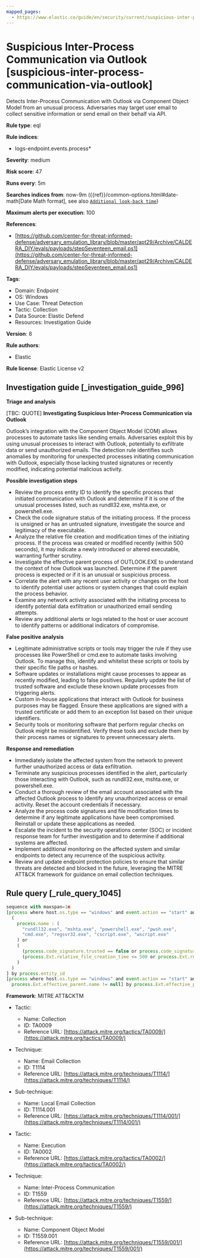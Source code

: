 ```yaml
---
mapped_pages:
  - https://www.elastic.co/guide/en/security/current/suspicious-inter-process-communication-via-outlook.html
---
```


# Suspicious Inter-Process Communication via Outlook [suspicious-inter-process-communication-via-outlook]

Detects Inter-Process Communication with Outlook via Component Object Model from an unusual process. Adversaries may target user email to collect sensitive information or send email on their behalf via API.

**Rule type**: eql

**Rule indices**:

* logs-endpoint.events.process*

**Severity**: medium

**Risk score**: 47

**Runs every**: 5m

**Searches indices from**: now-9m ({{ref}}/common-options.html#date-math[Date Math format], see also [`Additional look-back time`](docs-content://solutions/security/detect-and-alert/create-detection-rule.md#rule-schedule))

**Maximum alerts per execution**: 100

**References**:

* [https://github.com/center-for-threat-informed-defense/adversary_emulation_library/blob/master/apt29/Archive/CALDERA_DIY/evals/payloads/stepSeventeen_email.ps1](https://github.com/center-for-threat-informed-defense/adversary_emulation_library/blob/master/apt29/Archive/CALDERA_DIY/evals/payloads/stepSeventeen_email.ps1)

**Tags**:

* Domain: Endpoint
* OS: Windows
* Use Case: Threat Detection
* Tactic: Collection
* Data Source: Elastic Defend
* Resources: Investigation Guide

**Version**: 8

**Rule authors**:

* Elastic

**Rule license**: Elastic License v2

## Investigation guide [_investigation_guide_996]

**Triage and analysis**

[TBC: QUOTE]
**Investigating Suspicious Inter-Process Communication via Outlook**

Outlook’s integration with the Component Object Model (COM) allows processes to automate tasks like sending emails. Adversaries exploit this by using unusual processes to interact with Outlook, potentially to exfiltrate data or send unauthorized emails. The detection rule identifies such anomalies by monitoring for unexpected processes initiating communication with Outlook, especially those lacking trusted signatures or recently modified, indicating potential malicious activity.

**Possible investigation steps**

* Review the process entity ID to identify the specific process that initiated communication with Outlook and determine if it is one of the unusual processes listed, such as rundll32.exe, mshta.exe, or powershell.exe.
* Check the code signature status of the initiating process. If the process is unsigned or has an untrusted signature, investigate the source and legitimacy of the executable.
* Analyze the relative file creation and modification times of the initiating process. If the process was created or modified recently (within 500 seconds), it may indicate a newly introduced or altered executable, warranting further scrutiny.
* Investigate the effective parent process of OUTLOOK.EXE to understand the context of how Outlook was launched. Determine if the parent process is expected or if it is an unusual or suspicious process.
* Correlate the alert with any recent user activity or changes on the host to identify potential user actions or system changes that could explain the process behavior.
* Examine any network activity associated with the initiating process to identify potential data exfiltration or unauthorized email sending attempts.
* Review any additional alerts or logs related to the host or user account to identify patterns or additional indicators of compromise.

**False positive analysis**

* Legitimate administrative scripts or tools may trigger the rule if they use processes like PowerShell or cmd.exe to automate tasks involving Outlook. To manage this, identify and whitelist these scripts or tools by their specific file paths or hashes.
* Software updates or installations might cause processes to appear as recently modified, leading to false positives. Regularly update the list of trusted software and exclude these known update processes from triggering alerts.
* Custom in-house applications that interact with Outlook for business purposes may be flagged. Ensure these applications are signed with a trusted certificate or add them to an exception list based on their unique identifiers.
* Security tools or monitoring software that perform regular checks on Outlook might be misidentified. Verify these tools and exclude them by their process names or signatures to prevent unnecessary alerts.

**Response and remediation**

* Immediately isolate the affected system from the network to prevent further unauthorized access or data exfiltration.
* Terminate any suspicious processes identified in the alert, particularly those interacting with Outlook, such as rundll32.exe, mshta.exe, or powershell.exe.
* Conduct a thorough review of the email account associated with the affected Outlook process to identify any unauthorized access or email activity. Reset the account credentials if necessary.
* Analyze the process code signatures and file modification times to determine if any legitimate applications have been compromised. Reinstall or update these applications as needed.
* Escalate the incident to the security operations center (SOC) or incident response team for further investigation and to determine if additional systems are affected.
* Implement additional monitoring on the affected system and similar endpoints to detect any recurrence of the suspicious activity.
* Review and update endpoint protection policies to ensure that similar threats are detected and blocked in the future, leveraging the MITRE ATT&CK framework for guidance on email collection techniques.


## Rule query [_rule_query_1045]

```js
sequence with maxspan=1m
[process where host.os.type == "windows" and event.action == "start" and
  (
    process.name : (
      "rundll32.exe", "mshta.exe", "powershell.exe", "pwsh.exe",
      "cmd.exe", "regsvr32.exe", "cscript.exe", "wscript.exe"
    ) or
    (
      (process.code_signature.trusted == false or process.code_signature.exists == false) and
      (process.Ext.relative_file_creation_time <= 500 or process.Ext.relative_file_name_modify_time <= 500)
    )
  )
] by process.entity_id
[process where host.os.type == "windows" and event.action == "start" and process.name : "OUTLOOK.EXE" and
  process.Ext.effective_parent.name != null] by process.Ext.effective_parent.entity_id
```

**Framework**: MITRE ATT&CKTM

* Tactic:

    * Name: Collection
    * ID: TA0009
    * Reference URL: [https://attack.mitre.org/tactics/TA0009/](https://attack.mitre.org/tactics/TA0009/)

* Technique:

    * Name: Email Collection
    * ID: T1114
    * Reference URL: [https://attack.mitre.org/techniques/T1114/](https://attack.mitre.org/techniques/T1114/)

* Sub-technique:

    * Name: Local Email Collection
    * ID: T1114.001
    * Reference URL: [https://attack.mitre.org/techniques/T1114/001/](https://attack.mitre.org/techniques/T1114/001/)

* Tactic:

    * Name: Execution
    * ID: TA0002
    * Reference URL: [https://attack.mitre.org/tactics/TA0002/](https://attack.mitre.org/tactics/TA0002/)

* Technique:

    * Name: Inter-Process Communication
    * ID: T1559
    * Reference URL: [https://attack.mitre.org/techniques/T1559/](https://attack.mitre.org/techniques/T1559/)

* Sub-technique:

    * Name: Component Object Model
    * ID: T1559.001
    * Reference URL: [https://attack.mitre.org/techniques/T1559/001/](https://attack.mitre.org/techniques/T1559/001/)




